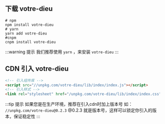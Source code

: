 ## 下载 votre-dieu
```shell
# npm
npm install votre-dieu
# yarn
yarn add votre-dieu
#cnpm
cnpm install votre-dieu
```

:::warning 提示
我们推荐使用 `yarn` ，来安装 `votre-dieu`
:::

## CDN 引入 votre-dieu

```html
<!-- 引入组件库 -->
<script src="//unpkg.com/votre-dieu/lib/index/index.js"></script>
<!-- 引入样式 -->
<link rel="stylesheet" href="/unpkg.com/votre-dieu/lib/index/index.css">
```

:::tip 提示
如果您是在生产环境，推荐在引入cdn时加上版本号 如： `//unpkg.com/votre-dieu@0.2.3`  @0.2.3 就是版本号，这样可以锁定你引入的版本，保证稳定性
:::